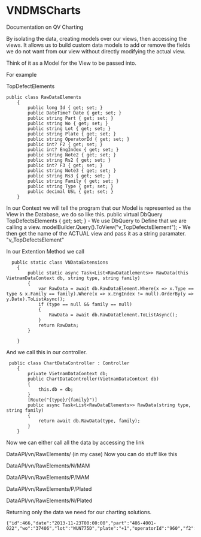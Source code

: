 # VNDMSCharts
Documentation on QV Charting

By isolating the data, creating models over our views, then accessing the views. It allows us to build custom data models to add or remove the fields we do not want from our view without directly modifying the actual view.

Think of it as a Model for the View to be passed into.

For example

TopDefectElements
```
public class RawDataElements
    {
        public long Id { get; set; }
        public DateTime? Date { get; set; }
        public string Part { get; set; }
        public string Wo { get; set; }
        public string Lot { get; set; }
        public string Plate { get; set; }
        public string OperatorId { get; set; }
        public int? F2 { get; set; }
        public int? EngIndex { get; set; }
        public string Note2 { get; set; }
        public string Rs2 { get; set; }
        public int? F3 { get; set; }
        public string Note3 { get; set; }
        public string Rs3 { get; set; }
        public string Family { get; set; }
        public string Type { get; set; }
        public decimal USL { get; set; }
    }
```    
In our Context we will tell the program that our Model is represented as the View in the Database, we do so like this.
 public virtual DbQuery<TopDefectsElement> TopDefectsElements { get; set; } - We use DbQuery to Define that we are calling a view.
 modelBuilder.Query<TopDefectsElement>().ToView("v_TopDefectsElement"); - We then get the name of the ACTUAL view and pass it as a string paramater. "v_TopDefectsElement"

In our Extention Method we call
```
  public static class VNDataExtensions
    {
        public static async Task<List<RawDataElements>> RawData(this VietnamDataContext db, string type, string family)
        {
            var RawData = await db.RawDataElement.Where(x => x.Type == type & x.Family == family).Where(x => x.EngIndex != null).OrderBy(y => y.Date).ToListAsync();
            if (type == null && family == null)
            {
                RawData = await db.RawDataElement.ToListAsync();
            }
            return RawData;
        }
        
    }
```

And we call this in our controller.
```
 public class ChartDataController : Controller
    {
        private VietnamDataContext db;
        public ChartDataController(VietnamDataContext db)
        {
            this.db = db;
        }
        [Route("{type}/{family}")]
        public async Task<List<RawDataElements>> RawData(string type, string family)
        {
            return await db.RawData(type, family);
        }
    }
```


Now we can either call all the data by accessing the link

DataAPI/vn/RawElements/ (in my case)
Now you can do stuff like this

DataAPI/vn/RawElements/N/MAM

DataAPI/vn/RawElements/P/MAM

DataAPI/vn/RawElements/P/Plated

DataAPI/vn/RawElements/N/Plated

Returning only the data we need for our charting solutions.
```
{"id":466,"date":"2013-11-23T00:00:00","part":"486-4001-022","wo":"37406","lot":"WUN775D","plate":"+1","operatorId":"960","f2":null,"engIndex":null,"note2":"","rs2":"","f3":null,"note3":"","rs3":"","family":"MAM","type":"N","usl":6.00000}


```


